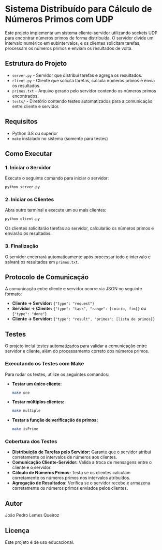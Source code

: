 # Sistema Distribuído para Cálculo de Números Primos com UDP

Este projeto implementa um sistema cliente-servidor utilizando sockets UDP para encontrar números primos de forma distribuída. O servidor divide um intervalo numérico em subintervalos, e os clientes solicitam tarefas, processam os números primos e enviam os resultados de volta.

## Estrutura do Projeto

- `server.py` - Servidor que distribui tarefas e agrega os resultados.
- `client.py` - Cliente que solicita tarefas, calcula números primos e envia os resultados.
- `primes.txt` - Arquivo gerado pelo servidor contendo os números primos encontrados.
- `tests/` - Diretório contendo testes automatizados para a comunicação entre cliente e servidor.

## Requisitos

- Python 3.8 ou superior
- `make` instalado no sistema (somente para testes)

## Como Executar

### 1. Iniciar o Servidor

Execute o seguinte comando para iniciar o servidor:

```bash
python server.py
```

### 2. Iniciar os Clientes

Abra outro terminal e execute um ou mais clientes:

```bash
python client.py
```

Os clientes solicitarão tarefas ao servidor, calcularão os números primos e enviarão os resultados.

### 3. Finalização

O servidor encerrará automaticamente após processar todo o intervalo e salvará os resultados em `primes.txt`.

## Protocolo de Comunicação

A comunicação entre cliente e servidor ocorre via JSON no seguinte formato:

- **Cliente → Servidor:** `{"type": "request"}`
- **Servidor → Cliente:** `{"type": "task", "range": [inicio, fim]}` ou `{"type": "done"}`
- **Cliente → Servidor:** `{"type": "result", "primes": [lista de primos]}`

## Testes

O projeto inclui testes automatizados para validar a comunicação entre servidor e cliente, além do processamento correto dos números primos.

### Executando os Testes com Make

Para rodar os testes, utilize os seguintes comandos:

- **Testar um único cliente:**

  ```bash
  make one
  ```

- **Testar múltiplos clientes:**

  ```bash
  make multiple
  ```

- **Testar a função de verificação de primos:**
  ```bash
  make isPrime
  ```

### Cobertura dos Testes

- **Distribuição de Tarefas pelo Servidor:** Garante que o servidor atribui corretamente os intervalos de números aos clientes.
- **Comunicação Cliente-Servidor:** Valida a troca de mensagens entre o cliente e o servidor.
- **Cálculo de Números Primos:** Testa se os clientes calculam corretamente os números primos nos intervalos atribuídos.
- **Agregação de Resultados:** Verifica se o servidor recebe e armazena corretamente os números primos enviados pelos clientes.

## Autor

João Pedro Lemes Queiroz

## Licença

Este projeto é de uso educacional.
